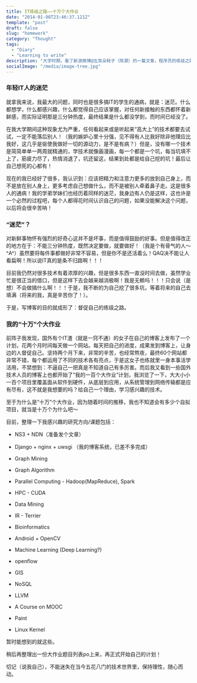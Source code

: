 ```yaml
---
title: IT练级之路——十万个大作业
date: "2014-01-08T23:46:37.121Z"
template: "post"
draft: false
slug: "homework"
category: "Thought"
tags:
  - "Diary"
  - "Learning to write"
description: "大学时期，看了新浪微博@左耳朵耗子（陈灏）的一篇文章，程序员的练级之路（意思差不多就是这个），把程序员能力的提升跟魔兽里打怪升级相提并论，列出了在不同阶段要学习并掌握的东西（要刷的野）。我也深知，想要成为大神并非一蹴而就，而是日积月累静心学习收获而来的。但是即便是指了这么一条明路，很多迷茫的初级“渣渣”们也基本不会取遵守。"
socialImage: "/media/image-tree.jpg"
---
```


### 年轻IT人的迷茫

就拿我来说，我最大的问题，同时也是很多搞IT的学生的通病，就是：迷茫。什么都想学，什么都感兴趣，什么都觉得自己应该掌握，对任何新接触的东西都怀着新鲜感，而实际证明那是三分钟热度，最终结果是什么都没学到，而时间已经没了。

在我大学期间这种现象尤为严重，任何看起来或是听起来“高大上”的技术都要去试试，一定不能落后别人！（我的嫉妒心里十分强，见不得有人比我好除非他理应比我好，这几乎是驱使我做好一切的源动力，是不是有病？）但是，没有哪一个技术是简简单单一两周就精通的，学技术就像画漫画，每一个都是一个坑，每当坑填不上了，筋疲力尽了，热情消退了，坑还留这，结果到处都是给自己挖的坑！最后让自己想死的心都有！

现在的我已经好了很多，我认识到：应该把精力和注意力更多的放到自己身上，而不是放在别人身上，更多考虑自己想做什么，而不是被别人牵着鼻子走。这是很多人的通病！我的学弟学妹们也经历着同样的迷茫，我身边有人仍是这样，这也许是一个必然的过程吧，每个人都得花时间认识自己的问题，如果没能解决这个问题，以后将会很辛苦呐！

### “迷茫”？

对新鲜事物怀有强烈的好奇心这并不是坏事，而是值得鼓励的好事。但是值得改正的地方在于：不能三分钟热度，既然决定要做，就要做好！（我是个有骨气的人～^A^）虽然要将每件事都做好非常不容易，但是你不是还活着么！QAQ决不能让人看扁啊！所以说IT真的是条不归路啊！！！

目前我仍然对很多技术有着浓厚的兴趣，但是很多东西一直没时间去做，虽然学业忙是很正当的借口，但是这样下去会越来越消极啊！我是无赖吗！！！只会说（是想）不会做搞什么啊！！！于是，我不断的为自己挖了很多坑，等着将来的自己去填满（将来的我，真是辛苦你了！）。

于是，写博客的目的就成形了：督促自己的练级之路。

### 我的“十万”个大作业

前阵子我发现，国外有个IT渣（就是一窍不通）的女子在自己的博客上发布了一个计划，花两个月时间每天做一个网站。每天把自己的进度，成果发到博客上，让身边的人督促自己。坚持两个月下来，非常的辛苦，也经常熬夜，最终60个网站都非常不错，每个都运用了不同的技术各有亮点，于是这女子也练就里一身本事活学活用，不禁想到：不逼自己一把真是不知道自己有多厉害。而后我又看到一些国外技术人员的博客上也都开始了“我的一百个大作业”计划，我浏览了一下，大大小小一百个项目里覆盖面从软件到硬件，从底层到应用，从系统管理到网络传输都是应有尽有，这不就是我想要的吗？给自己一个理由，学习感兴趣的技术。

至于为什么是“十万”个大作业，因为随着时间的推移，我也不知道会有多少个自拟项目，就当是十万个为什么吧～

目前，整理一下我感兴趣的研究方向/课题包括：

* NS3 + NDN（准备发个文章） 

* Django + nginx + uwsgi （我的博客系统，已差不多完成）

* Graph Mining

* Graph Algorithm

* Parallel Computing - Hadoop(MapReduce), Spark

* HPC - CUDA

* Data Mining

* IR - Terrier

* Bioinformatics

* Android + OpenCV

* Machine Learning (Deep Learning?)

* openflow

* GIS

* NoSQL

* LLVM

* A Course on MOOC

* Paint

* Linux Kernel

暂时能想到的就这些。

稍后再整理出一份大作业题目列表po上来，再正式开始自己的计划！


切记（说我自己），不能迷失在当今五花八门的技术世界里，保持理性，随心而动。
